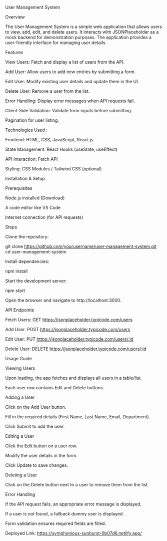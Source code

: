 User Management System

Overview

The User Management System is a simple web application that allows users to view, add, edit, and delete users. It interacts with JSONPlaceholder as a mock backend for demonstration purposes. The application provides a user-friendly interface for managing user details.

Features

View Users: Fetch and display a list of users from the API.

Add User: Allow users to add new entries by submitting a form.

Edit User: Modify existing user details and update them in the UI.

Delete User: Remove a user from the list.

Error Handling: Display error messages when API requests fail.

Client-Side Validation: Validate form inputs before submitting.

Pagination for user listing.

Technologies Used :

Frontend: HTML, CSS, JavaScript, React.js

State Management: React Hooks (useState, useEffect)

API Interaction: Fetch API

Styling: CSS Modules / Tailwind CSS (optional)

Installation & Setup

Prerequisites

Node.js installed (Download)

A code editor like VS Code

Internet connection (for API requests)

Steps

Clone the repository:

git clone https://github.com/yourusername/user-management-system.git
cd user-management-system

Install dependencies:

npm install

Start the development server:

npm start

Open the browser and navigate to http://localhost:3000.

API Endpoints

Fetch Users: GET https://jsonplaceholder.typicode.com/users

Add User: POST https://jsonplaceholder.typicode.com/users

Edit User: PUT https://jsonplaceholder.typicode.com/users/:id

Delete User: DELETE https://jsonplaceholder.typicode.com/users/:id

Usage Guide

Viewing Users

Upon loading, the app fetches and displays all users in a table/list.

Each user row contains Edit and Delete buttons.

Adding a User

Click on the Add User button.

Fill in the required details (First Name, Last Name, Email, Department).

Click Submit to add the user.

Editing a User

Click the Edit button on a user row.

Modify the user details in the form.

Click Update to save changes.

Deleting a User

Click on the Delete button next to a user to remove them from the list.

Error Handling

If the API request fails, an appropriate error message is displayed.

If a user is not found, a fallback dummy user is displayed.

Form validation ensures required fields are filled.

Deployed Link: https://symphonious-sunburst-0b07d6.netlify.app/

